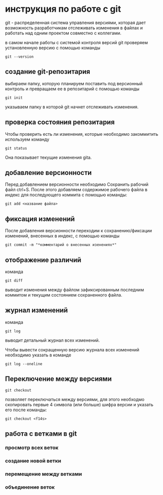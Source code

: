 # инструкция по работе с git

git - распределенная система управления версиями, которая дает возможность разработчикам отслеживать изменения в файлах и работать над одним проектом совместно с коллегами.

в самом начале работы с системой контроля версий git  проверяем установленную версию с помощью команды 

    git --version
## создание git-репозитария
выбираем папку, которую планируем поставить под версионный контроль и превращаем ее в репозитарий с помощью команды 

    git init 


указываем папку в которой git начнет отслеживать изменения.
 
## проверка состояния репозитария

Чтобы проверить есть ли изменения, которые необходимо закоммитить используем команду 

    git status

Она показывает текущие изменения gitа.

## добавление версионности

Перед добавлением версионности необходимо Сохранить рабочий файл ctrl+S.
После этого добавляем содержимое рабочего файла в индекс для последующего коммита с помощью команды:

    git add <название файла>

## фиксация изменений

После добавления версионности переходим к сохранению/фиксации изменений, внесенных в индекс, с помощью команды 

    git commit -m "*комментарий о внесенных изенениях*"

## отображение различий

команда 

    git diff 

выводит изменения между файлом зафиксированным последним коммитом и текущим состоянием сохраненного файла.

## журнал изменений

команда 

    git log 

выводит детальный журнал всех изменений. 

Чтобы вывести сокращенную версию журнала всех изменений необходимо указать в команде 

    git log --oneline 


## Переключение между версиями


    git checkout 

позволяет переключаться между версиями, для этого необходмо скопировать первые 4 символа (или больше) шифра версии и указать его после команды: 

    git checkout <f14s>

## работа с ветками в git

### просмотр всех веток

### создание новой ветки

### перемещение между ветками

### объединение веток